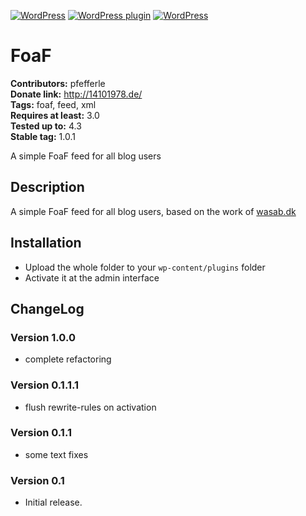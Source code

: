 [![WordPress](https://img.shields.io/wordpress/v/simple-foaf.svg?style=flat-square)](https://wordpress.org/plugins/simple-foaf/) [![WordPress plugin](https://img.shields.io/wordpress/plugin/v/simple-foaf.svg?style=flat-square)](https://wordpress.org/plugins/simple-foaf/changelog/) [![WordPress](https://img.shields.io/wordpress/plugin/dt/simple-foaf.svg?style=flat-square)](https://wordpress.org/plugins/simple-foaf/) 

# FoaF #
**Contributors:** pfefferle  
**Donate link:** http://14101978.de/  
**Tags:** foaf, feed, xml  
**Requires at least:** 3.0  
**Tested up to:** 4.3  
**Stable tag:** 1.0.1  

A simple FoaF feed for all blog users

## Description ##

A simple FoaF feed for all blog users, based on the work of [wasab.dk](http://www.wasab.dk/morten/blog/archives/2004/07/05/wordpress-plugin-foaf-output)

## Installation ##

* Upload the whole folder to your `wp-content/plugins` folder
* Activate it at the admin interface

## ChangeLog ##

### Version 1.0.0 ###
* complete refactoring

### Version 0.1.1.1 ###
* flush rewrite-rules on activation

### Version 0.1.1 ###
* some text fixes

### Version 0.1 ###
* Initial release.
